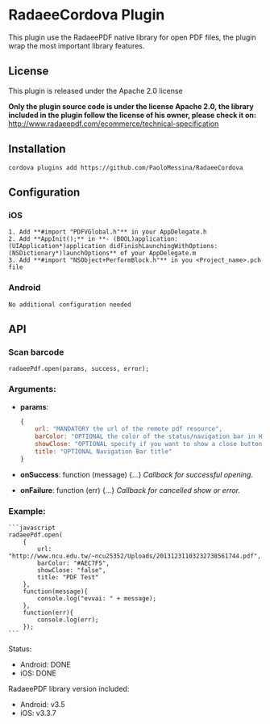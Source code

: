 # RadaeeCordova Plugin

This plugin use the RadaeePDF native library for open PDF files, the plugin wrap the most important library features.
    
## License

This plugin is released under the Apache 2.0 license

**Only the plugin source code is under the license Apache 2.0, the library included in the plugin follow the license of his owner, please check it on:**
http://www.radaeepdf.com/ecommerce/technical-specification

## Installation

    cordova plugins add https://github.com/PaoloMessina/RadaeeCordova
    
## Configuration

### iOS

	1. Add **#import "PDFVGlobal.h"** in your AppDelegate.h
	2. Add **AppInit();** in **- (BOOL)application:(UIApplication*)application didFinishLaunchingWithOptions:(NSDictionary*)launchOptions** of your AppDelegate.m
	3. Add **#import "NSObject+PerformBlock.h"** in you <Project_name>.pch file

### Android

	No additional configuration needed

## API

### Scan barcode

	radaeePdf.open(params, success, error);
	
### Arguments:

- **params**:

    ```javascript
    {
    	url: "MANDATORY the url of the remote pdf resource", 
		barColor: "OPTIONAL the color of the status/navigation bar in HEX format es: #AEC7F5", 
		showClose: "OPTIONAL specify if you want to show a close button, otherwise will be visible the bacj button default: true", 
		title: "OPTIONAL Navigation Bar title"
    }
    ```

- **onSuccess**: function (message) {...} _Callback for successful opening._
- **onFailure**: function (err) {...} _Callback for cancelled show or error._

### Example:

	```javascript	
	radaeePdf.open(
		{
			url: "http://www.ncu.edu.tw/~ncu25352/Uploads/20131231103232738561744.pdf", 
			barColor: "#AEC7F5", 
			showClose: "false", 
			title: "PDF Test"
		},
		function(message){ 
			console.log("evvai: " + message); 
		},
		function(err){ 
			console.log(err); 
		});
	```

Status:

- Android: DONE
- iOS: DONE

RadaeePDF library version included:
- Android: v3.5
- iOS:     v3.3.7

